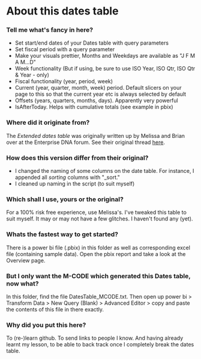 # About this dates table

### Tell me what's fancy in here?
- Set start/end dates of your Dates table with query parameters
- Set fiscal period with a query parameter
- Make your visuals prettier, Months and Weekdays are available as "J F M A M...D"
- Week functionality (But if using, be sure to use ISO Year, ISO Qtr, ISO Qtr & Year - only)
- Fiscal functionality (year, period, week)
- Current (year, quarter, month, week) period. Default slicers on your page to this so that the current year etc is always selected by default
- Offsets (years, quarters, months, days). Apparently very powerful
- IsAfterToday. Helps with cumulative totals (see example in pbix)

### Where did it originate from?
The *Extended dates table* was originally written up by Melissa and Brian over at the Enterprise DNA forum. See their original thread [here](https://forum.enterprisedna.co/t/extended-date-table-power-query-m-function/6390).
### How does this version differ from their original?
- I changed the naming of some columns on the date table. For instance, I appended all *sorting* columns with "_sort."
- I cleaned up naming in the script (to suit myself)
### Which shall I use, yours or the original?
For a 100% risk free experience, use Melissa's. I've tweaked this table to suit myself. It may or may not have a few glitches. I haven't found any (yet).

### Whats the fastest way to get started?
There is a power bi file (.pbix) in this folder as well as corresponding excel file (containing sample data). Open the pbix report and take a look at the Overview page. 

### But I only want the M-CODE which generated this Dates table, now what?
In this folder, find the file DatesTable_MCODE.txt. Then open up power bi > Transform Data > New Query (Blank) > Advanced Editor > copy and paste the contents of this file in there exactly.

### Why did you put this here? 
To (re-)learn github. To send links to people I know. And having already learnt my lesson, to be able to back track once I completely break the dates table.

